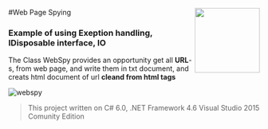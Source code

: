 #Web Page Spying   <img src="https://cloud.githubusercontent.com/assets/24522089/21962098/41a510c8-db36-11e6-95ef-eb392a0a1919.png" align="right" width="130px" height="130px" /> 

### Example of using  Exeption handling, IDisposable interface, IO

The Class WebSpy provides an opportunity get all **URL**-s, from web page, and write them in txt document, and creats html document of url  **cleand from html tags**


![webspy](https://cloud.githubusercontent.com/assets/24522089/22568638/04730a4e-e9ae-11e6-9c86-c977235a33bf.gif)

> This project written on C# 6.0, .NET Framework 4.6 Visual Studio 2015 Comunity Edition

